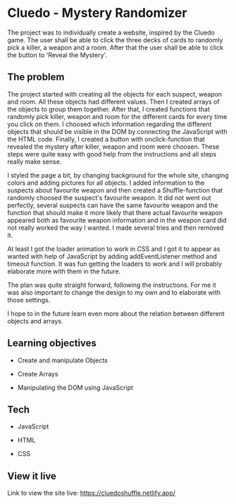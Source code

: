 # Cluedo - Mystery Randomizer

The project was to individually create a website, inspired by the Cluedo game. The user shall be able to click the three decks of cards to randomly pick a killer, a weapon and a room. After that the user shall be able to click the button to 'Reveal the Mystery'. 

## The problem

The project started with creating all the objects for each suspect, weapon and room. All these objects had different values. Then I created arrays of the objects to group them together. After that, I created functions that randomly pick killer, weapon and room for the different cards for every time you click on them. I choosed which information regarding the different objects that should be visible in the DOM by connecting the JavaScript with the HTML code. Finally, I created a button with onclick-function that revealed the mystery after killer, weapon and room were choosen. These steps were quite easy with good help from the instructions and all steps really make sense. 

I styled the page a bit, by changing background for the whole site, changing colors and adding pictures for all objects. I added information to the suspects about favourite weapon and then created a Shuffle-function that randomly choosed the suspect's favourite weapon. It did not went out perfectly, several suspects can have the same favourite weapon and the function that should make it more likely that there actual favourite weapon appeared both as favourite weapon information and in the weapon card did not really worked the way I wanted. I made several tries and then removed it. 

At least I got the loader animation to work in CSS and I got it to appear as wanted with help of JavaScript by adding addEventListener method and timeout function. It was fun getting the loaders to work and I will probably elaborate more with them in the future.

The plan was quite straight forward, following the instructions. For me it was also important to change the design to my own and to elaborate with those settings. 

I hope to in the future learn even more about the relation between different objects and arrays. 

## Learning objectives

- Create and manipulate Objects

- Create Arrays

- Manipulating the DOM using JavaScript

## Tech

- JavaScript

- HTML

- CSS 

## View it live

Link to view the site live: https://cluedoshuffle.netlify.app/

